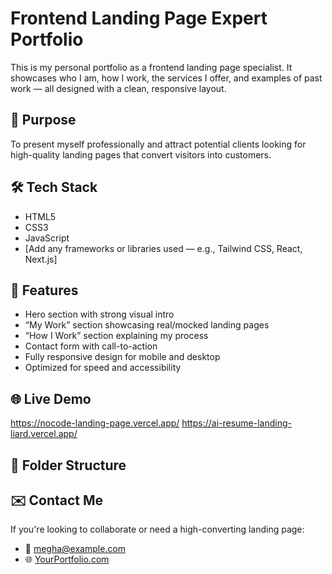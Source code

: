 # Frontend Landing Page Expert Portfolio

This is my personal portfolio as a frontend landing page specialist. It showcases who I am, how I work, the services I offer, and examples of past work — all designed with a clean, responsive layout.

## 🚀 Purpose
To present myself professionally and attract potential clients looking for high-quality landing pages that convert visitors into customers.

## 🛠 Tech Stack
- HTML5
- CSS3
- JavaScript
- [Add any frameworks or libraries used — e.g., Tailwind CSS, React, Next.js]

## 📱 Features
- Hero section with strong visual intro
- “My Work” section showcasing real/mocked landing pages
- “How I Work” section explaining my process
- Contact form with call-to-action
- Fully responsive design for mobile and desktop
- Optimized for speed and accessibility

## 🌐 Live Demo
https://nocode-landing-page.vercel.app/
https://ai-resume-landing-liard.vercel.app/


## 📁 Folder Structure



## ✉️ Contact Me
If you're looking to collaborate or need a high-converting landing page:
- 📧 megha@example.com
- 🌐 [YourPortfolio.com](https://yourportfolio.com)
